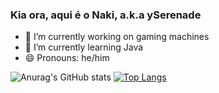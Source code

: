 ### Kia ora, aqui é o Naki, a.k.a ySerenade

- 🔭 I’m currently working on gaming machines
- 🌱 I’m currently learning Java
- 😄 Pronouns: he/him

![Anurag's GitHub stats](https://github-readme-stats.vercel.app/api?username=ySerenade&show_icons=true&theme=tokyonight)
[![Top Langs](https://github-readme-stats.vercel.app/api/top-langs/?username=ySerenade&layout=compact)](https://github.com/ySerenade/github-readme-stats)

